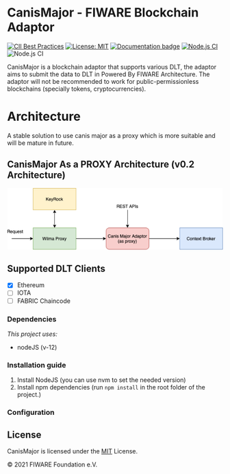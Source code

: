 # CanisMajor - FIWARE Blockchain Adaptor

[![CII Best Practices](https://bestpractices.coreinfrastructure.org/projects/4661/badge)](https://bestpractices.coreinfrastructure.org/projects/4661)
[![License: MIT](https://img.shields.io/badge/License-MIT-yellow.svg)](https://opensource.org/licenses/MIT)
[![Documentation badge](https://readthedocs.org/projects/canismajor/badge/?version=latest)](https://canismajor.readthedocs.io/)
[![Node.js CI](https://github.com/FIWARE-Blockchain/CanisMajor/workflows/Node.js%20CI/badge.svg)](https://github.com/FIWARE-Blockchain/CanisMajor/actions?query=workflow%3A%22Node.js+CI%22)
![Node.js CI](https://img.shields.io/david/Fiware-Blockchain/CanisMajor)

CanisMajor is a blockchain adaptor that supports various DLT, the adaptor aims to submit the data to DLT in Powered By FIWARE Architecture.
The adaptor will not be recommended to work for public-permissionless blockchains (specially tokens, cryptocurrencies).

<!-- |  <img src="https://assets.getpostman.com/common-share/postman-logo-stacked.svg" align="center" height="25"> [Postman Collections](https://documenter.getpostman.com/view/10787222/TWDUqdYn) |   <img src="https://static.apiary.io/assets/1lqsC4I4.png" height="20px" width="20px"/><br/> [**API Documentation**](https://canismajor.docs.apiary.io/) |
|---- | --- | -->
# Architecture

<!-- Currently Canis Major implement an experimental achitecture which work in public subscribe manner.
## CanisMajor Publish/Notify Architecture (v0.1 Architecture)
![CanisMajor Publish/Notify Architecture](https://github.com/FIWARE-Blockchain/CanisMajor/blob/master/docs/images/architecture_2.png) -->

A stable solution to use canis major as a proxy which is more suitable and will be mature in future.
## CanisMajor As a PROXY Architecture (v0.2 Architecture)
![CanisMajor Publish/Notify Architecture](https://github.com/FIWARE-Blockchain/CanisMajor/blob/master/docs/images/architecture_1.png)


## Supported DLT Clients
- [x] Ethereum 
- [ ] IOTA
- [ ] FABRIC Chaincode

### Dependencies
_This project uses:_
 - nodeJS (v-12)

### Installation guide

1. Install NodeJS (you can use nvm to set the needed version)
2. Install npm dependencies (run  ```npm install```  in the root folder of the project.)

### Configuration


## License

CanisMajor is licensed under the [MIT](LICENSE) License.

© 2021 FIWARE Foundation e.V.
